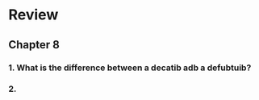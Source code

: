 # Review

## Chapter 8

### 1. What is the difference between a decatib adb a defubtuib?

>

### 2. 
